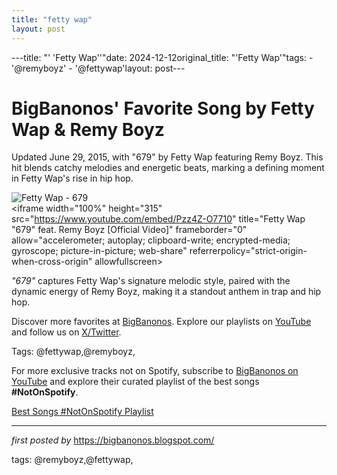 ```yaml
---
title: "fetty wap"
layout: post
---
```

---title: "' 'Fetty Wap''"date: 2024-12-12original_title: "'Fetty Wap'"tags:  - '@remyboyz'  - '@fettywap'layout: post---<!-- Post Title --><h1 >BigBanonos' Favorite Song by Fetty Wap & Remy Boyz</h1> <!-- Introductory Text --><p >Updated June 29, 2015, with "679" by Fetty Wap featuring Remy Boyz. This hit blends catchy melodies and energetic beats, marking a defining moment in Fetty Wap's rise in hip hop.</p> <!-- Featured Image --><div > <img src="https://cdns-images.dzcdn.net/images/cover/f14becbb0d888cd5457d18d3bb670731/1900x1900-000000-80-0-0.jpg" alt="Fetty Wap - 679" /></div> <!-- YouTube Video Embed --><div > <iframe width="100%" height="315" src="https://www.youtube.com/embed/Pzz4Z-O7710" title="Fetty Wap "679" feat. Remy Boyz [Official Video]" frameborder="0" allow="accelerometer; autoplay; clipboard-write; encrypted-media; gyroscope; picture-in-picture; web-share" referrerpolicy="strict-origin-when-cross-origin" allowfullscreen></iframe></div> <!-- Song Information --><div > <p><em>"679"</em> captures Fetty Wap's signature melodic style, paired with the dynamic energy of Remy Boyz, making it a standout anthem in trap and hip hop.</p></div> <!-- Footer Links --><div > <p>Discover more favorites at <a href="https://bigbanonos.blogspot.com/" target="_blank">BigBanonos</a>. Explore our playlists on <a href="https://www.youtube.com/@BigBanonos" target="_blank">YouTube</a> and follow us on <a href="https://x.com/bigbanonos" target="_blank">X/Twitter</a>.</p></div> <!-- Tags --><p >Tags: @fettywap,@remyboyz,</p><!--Subscribe and Playlist Links--><div>    <p>For more exclusive tracks not on Spotify, subscribe to <a href="https://www.youtube.com/@BigBanonos" target="_blank">BigBanonos on YouTube</a> and explore their curated playlist of the best songs <strong>#NotOnSpotify</strong>.</p>    <p><a href="https://www.youtube.com/playlist?list=PLtuNtuTatqI0kFahUCbtbfenC_ET5O_tr" target="_blank">Best Songs #NotOnSpotify Playlist<br /></a></p></div><hr /><p><em>first posted by</em> <a href="https://bigbanonos.blogspot.com/" rel="noopener" target="_new">https://bigbanonos.blogspot.com/</a></p><p>tags: @remyboyz,@fettywap,</p>